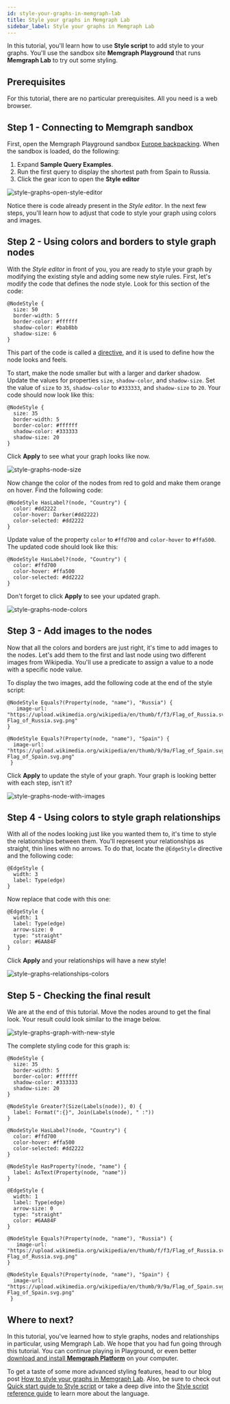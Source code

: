 ```yaml
---
id: style-your-graphs-in-memgraph-lab
title: Style your graphs in Memgraph Lab
sidebar_label: Style your graphs in Memgraph Lab
---
```


In this tutorial, you'll learn how to use **Style script** to add style to your
graphs. You'll use the sandbox site **Memgraph Playground** that runs **Memgraph Lab** to
try out some styling.

## Prerequisites

For this tutorial, there are no particular prerequisites. All you need is a web
browser.

## Step 1 - Connecting to Memgraph sandbox

First, open the Memgraph Playground sandbox [Europe
backpacking](https://playground.memgraph.com/sandbox/europe-backpacking). When
the sandbox is loaded, do the following:

1. Expand **Sample Query Examples**.
2. Run the first query to display the shortest path from Spain to Russia.
3. Click the gear icon to open the **Style editor**

![style-graphs-open-style-editor](../data/tutorials/style-your-graphs-in-memgraph-lab/style-graphs-open-style-editor.png)

Notice there is code already present in the _Style editor_. In the next few
steps, you'll learn how to adjust that code to style your graph using colors and
images.

## Step 2 - Using colors and borders to style graph nodes

With the _Style editor_ in front of you, you are ready to style your graph by
modifying the existing style and adding some new style rules. First, let's
modify the code that defines the node style. Look for this section of the code:

```nocopy
@NodeStyle {
  size: 50
  border-width: 5
  border-color: #ffffff
  shadow-color: #bab8bb
  shadow-size: 6
}
```

This part of the code is called a
[directive](https://memgraph.com/docs/memgraph-lab/style-script/reference-guide#directives),
and it is used to define how the node looks and feels.

To start, make the node smaller but with a larger and darker shadow. Update the
values for properties `size`, `shadow-color`, and `shadow-size`. Set the value
of `size` to `35`, `shadow-color` to `#333333`, and `shadow-size` to `20`. Your
code should now look like this:

```
@NodeStyle {
  size: 35
  border-width: 5
  border-color: #ffffff
  shadow-color: #333333
  shadow-size: 20
}
```

Click **Apply** to see what your graph looks like now.

![style-graphs-node-size](../data/tutorials/style-your-graphs-in-memgraph-lab/style-graphs-node-size.png)

Now change the color of the nodes from red to gold and make them orange on
hover. Find the following code:

```nocopy
@NodeStyle HasLabel?(node, "Country") {
  color: #dd2222
  color-hover: Darker(#dd2222)
  color-selected: #dd2222
}
```

Update value of the property `color` to `#ffd700` and `color-hover` to
`#ffa500`. The updated code should look like this:

```
@NodeStyle HasLabel?(node, "Country") {
  color: #ffd700
  color-hover: #ffa500
  color-selected: #dd2222
}
```

Don't forget to click **Apply** to see your updated graph.

![style-graphs-node-colors](../data/tutorials/style-your-graphs-in-memgraph-lab/style-graphs-node-colors.png)

## Step 3 - Add images to the nodes

Now that all the colors and borders are just right, it's time to add images to
the nodes. Let's add them to the first and last node using two different images
from Wikipedia. You'll use a predicate to assign a value to a node with a
specific node value.

To display the two images, add the following code at the end of the style
script:

```
@NodeStyle Equals?(Property(node, "name"), "Russia") {
   image-url: "https://upload.wikimedia.org/wikipedia/en/thumb/f/f3/Flag_of_Russia.svg/320px-Flag_of_Russia.svg.png"
}

@NodeStyle Equals?(Property(node, "name"), "Spain") {
  image-url: "https://upload.wikimedia.org/wikipedia/en/thumb/9/9a/Flag_of_Spain.svg/320px-Flag_of_Spain.svg.png"
 }
```

Click **Apply** to update the style of your graph. Your graph is looking better
with each step, isn't it?

![style-graphs-node-with-images](../data/tutorials/style-your-graphs-in-memgraph-lab/style-graphs-node-with-images.png)

## Step 4 - Using colors to style graph relationships

With all of the nodes looking just like you wanted them to, it's time to style
the relationships between them. You'll represent your relationships as straight,
thin lines with no arrows. To do that, locate the `@EdgeStyle` directive and the
following code:

```nocopy
@EdgeStyle {
  width: 3
  label: Type(edge)
}
```

Now replace that code with this one:

```
@EdgeStyle {
  width: 1
  label: Type(edge)
  arrow-size: 0
  type: "straight"
  color: #6AA84F
}
```

Click **Apply** and your relationships will have a new style!

![style-graphs-relationships-colors](../data/tutorials/style-your-graphs-in-memgraph-lab/style-graphs-relationships-colors.png)

## Step 5 - Checking the final result

We are at the end of this tutorial. Move the nodes around to get the final look.
Your result could look similar to the image below.

![style-graphs-graph-with-new-style](../data/tutorials/style-your-graphs-in-memgraph-lab/style-graphs-graph-with-new-style.png)

The complete styling code for this graph is:

```
@NodeStyle {
  size: 35
  border-width: 5
  border-color: #ffffff
  shadow-color: #333333
  shadow-size: 20
}

@NodeStyle Greater?(Size(Labels(node)), 0) {
  label: Format(":{}", Join(Labels(node), " :"))
}

@NodeStyle HasLabel?(node, "Country") {
  color: #ffd700
  color-hover: #ffa500
  color-selected: #dd2222
}

@NodeStyle HasProperty?(node, "name") {
  label: AsText(Property(node, "name"))
}

@EdgeStyle {
  width: 1
  label: Type(edge)
  arrow-size: 0
  type: "straight"
  color: #6AA84F
}

@NodeStyle Equals?(Property(node, "name"), "Russia") {
   image-url: "https://upload.wikimedia.org/wikipedia/en/thumb/f/f3/Flag_of_Russia.svg/320px-Flag_of_Russia.svg.png"
}

@NodeStyle Equals?(Property(node, "name"), "Spain") {
  image-url: "https://upload.wikimedia.org/wikipedia/en/thumb/9/9a/Flag_of_Spain.svg/320px-Flag_of_Spain.svg.png"
 }
```

## Where to next?

In this tutorial, you've learned how to style graphs, nodes and relationships in
particular, using Memgraph Lab. We hope that you had fun going through this
tutorial. You can continue playing in Playground, or even better [download and
install **Memgraph Platform**](/docs/memgraph/installation) on your computer.

To get a taste of some more advanced styling features, head to our blog post
[How to style your graphs in Memgraph
Lab](https://memgraph.com/blog/how-to-style-your-graphs-in-memgraph-lab). Also,
be sure to check out [Quick start guide to Style
script](/docs/memgraph-lab/style-script/quick-start) or take a deep dive into
the [Style script reference
guide](http://localhost:3000/docs/memgraph-lab/style-script/reference-guide) to
learn more about the language.
